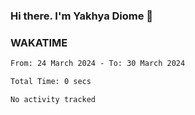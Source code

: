 ### Hi there. I'm Yakhya Diome 👋

### WAKATIME
<!--START_SECTION:waka-->

```txt
From: 24 March 2024 - To: 30 March 2024

Total Time: 0 secs

No activity tracked
```

<!--END_SECTION:waka-->
